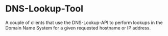 # DNS-Lookup-Tool
A couple of clients that use the DNS-Lookup-API to perform lookups in the Domain Name System for a given requested hostname or IP address.

